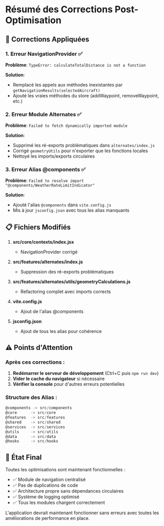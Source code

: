 # Résumé des Corrections Post-Optimisation

## 🔧 Corrections Appliquées

### 1. **Erreur NavigationProvider** ✅
**Problème**: `TypeError: calculateTotalDistance is not a function`

**Solution**: 
- Remplacé les appels aux méthodes inexistantes par `getNavigationResults(selectedAircraft)`
- Ajouté les vraies méthodes du store (addWaypoint, removeWaypoint, etc.)

### 2. **Erreur Module Alternates** ✅
**Problème**: `Failed to fetch dynamically imported module`

**Solution**:
- Supprimé les ré-exports problématiques dans `alternates/index.js`
- Corrigé `geometryUtils` pour n'exporter que les fonctions locales
- Nettoyé les imports/exports circulaires

### 3. **Erreur Alias @components** ✅
**Problème**: `Failed to resolve import "@components/WeatherRateLimitIndicator"`

**Solution**:
- Ajouté l'alias `@components` dans `vite.config.js`
- Mis à jour `jsconfig.json` avec tous les alias manquants

## 📋 Fichiers Modifiés

1. **src/core/contexts/index.jsx**
   - NavigationProvider corrigé

2. **src/features/alternates/index.js**
   - Suppression des ré-exports problématiques

3. **src/features/alternates/utils/geometryCalculations.js**
   - Refactoring complet avec imports corrects

4. **vite.config.js**
   - Ajout de l'alias @components

5. **jsconfig.json**
   - Ajout de tous les alias pour cohérence

## ⚠️ Points d'Attention

### Après ces corrections :
1. **Redémarrer le serveur de développement** (Ctrl+C puis `npm run dev`)
2. **Vider le cache du navigateur** si nécessaire
3. **Vérifier la console** pour d'autres erreurs potentielles

### Structure des Alias :
```javascript
@components -> src/components
@core      -> src/core
@features  -> src/features
@shared    -> src/shared
@services  -> src/services
@utils     -> src/utils
@data      -> src/data
@hooks     -> src/hooks
```

## 🚀 État Final

Toutes les optimisations sont maintenant fonctionnelles :
- ✅ Module de navigation centralisé
- ✅ Pas de duplications de code
- ✅ Architecture propre sans dépendances circulaires
- ✅ Système de logging optimisé
- ✅ Tous les modules chargent correctement

L'application devrait maintenant fonctionner sans erreurs avec toutes les améliorations de performance en place.